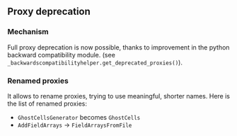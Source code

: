 ## Proxy deprecation

### Mechanism
Full proxy deprecation is now possible, thanks to improvement in
the python backward compatibility module.
(see `_backwardscompatibilityhelper.get_deprecated_proxies()`).


### Renamed proxies
It allows to rename proxies, trying to use meaningful, shorter names.
Here is the list of renamed proxies:
 - `GhostCellsGenerator` becomes `GhostCells`
 - `AddFieldArrays` -> `FieldArraysFromFile`
